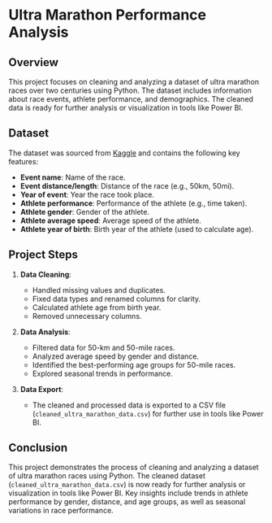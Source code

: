 # Ultra Marathon Performance Analysis

## Overview
This project focuses on cleaning and analyzing a dataset of ultra marathon races over two centuries using Python. The dataset includes information about race events, athlete performance, and demographics. The cleaned data is ready for further analysis or visualization in tools like Power BI.

## Dataset
The dataset was sourced from [Kaggle](#) and contains the following key features:
- **Event name**: Name of the race.
- **Event distance/length**: Distance of the race (e.g., 50km, 50mi).
- **Year of event**: Year the race took place.
- **Athlete performance**: Performance of the athlete (e.g., time taken).
- **Athlete gender**: Gender of the athlete.
- **Athlete average speed**: Average speed of the athlete.
- **Athlete year of birth**: Birth year of the athlete (used to calculate age).

## Project Steps
1. **Data Cleaning**:
   - Handled missing values and duplicates.
   - Fixed data types and renamed columns for clarity.
   - Calculated athlete age from birth year.
   - Removed unnecessary columns.

2. **Data Analysis**:
   - Filtered data for 50-km and 50-mile races.
   - Analyzed average speed by gender and distance.
   - Identified the best-performing age groups for 50-mile races.
   - Explored seasonal trends in performance.

3. **Data Export**:
   - The cleaned and processed data is exported to a CSV file (`cleaned_ultra_marathon_data.csv`) for further use in tools like Power BI.

## Conclusion
This project demonstrates the process of cleaning and analyzing a dataset of ultra marathon races using Python. The cleaned dataset (`cleaned_ultra_marathon_data.csv`) is now ready for further analysis or visualization in tools like Power BI. Key insights include trends in athlete performance by gender, distance, and age groups, as well as seasonal variations in race performance.


